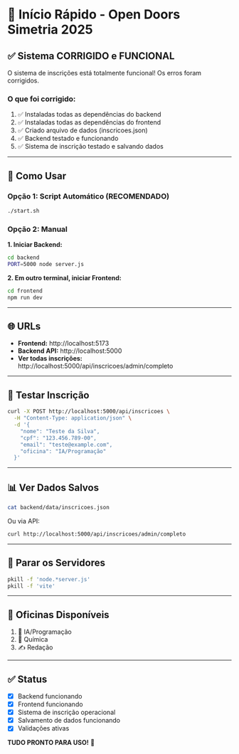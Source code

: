 # 🚀 Início Rápido - Open Doors Simetria 2025

## ✅ Sistema CORRIGIDO e FUNCIONAL

O sistema de inscrições está totalmente funcional! Os erros foram corrigidos.

### O que foi corrigido:
1. ✅ Instaladas todas as dependências do backend
2. ✅ Instaladas todas as dependências do frontend  
3. ✅ Criado arquivo de dados (inscricoes.json)
4. ✅ Backend testado e funcionando
5. ✅ Sistema de inscrição testado e salvando dados

---

## 🎯 Como Usar

### Opção 1: Script Automático (RECOMENDADO)
```bash
./start.sh
```

### Opção 2: Manual

**1. Iniciar Backend:**
```bash
cd backend
PORT=5000 node server.js
```

**2. Em outro terminal, iniciar Frontend:**
```bash
cd frontend
npm run dev
```

---

## 🌐 URLs

- **Frontend:** http://localhost:5173
- **Backend API:** http://localhost:5000
- **Ver todas inscrições:** http://localhost:5000/api/inscricoes/admin/completo

---

## 🧪 Testar Inscrição

```bash
curl -X POST http://localhost:5000/api/inscricoes \
  -H "Content-Type: application/json" \
  -d '{
    "nome": "Teste da Silva",
    "cpf": "123.456.789-00",
    "email": "teste@example.com",
    "oficina": "IA/Programação"
  }'
```

---

## 📊 Ver Dados Salvos

```bash
cat backend/data/inscricoes.json
```

Ou via API:
```bash
curl http://localhost:5000/api/inscricoes/admin/completo
```

---

## 🛑 Parar os Servidores

```bash
pkill -f 'node.*server.js'
pkill -f 'vite'
```

---

## 📝 Oficinas Disponíveis

1. 🤖 IA/Programação
2. 🧪 Química
3. ✍️ Redação

---

## ✅ Status

- [x] Backend funcionando
- [x] Frontend funcionando
- [x] Sistema de inscrição operacional
- [x] Salvamento de dados funcionando
- [x] Validações ativas

**TUDO PRONTO PARA USO!** 🎉

